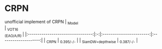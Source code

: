 # CRPN
unofficial implement of CRPN
| <sub>Model</br></sub> | <sub>VOT16</br> (EAO/A/R) </sub> | 
|:---------------------------------:|:-:|:------------------------:|:--------------------:|
|      <sub>CRPN</sub>     | <sub>0.395/-/-</sub> | 
|    <sub>SiamDW+depthwise</sub>   |  <sub>0.387/-/-</sub>  |          
